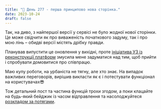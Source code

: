```yaml
---
title: "🚆 День 277 - перша принципово нова сторінка."
date: 2023-10-24
draft: false
---
```


Так, на диво, з найпершої версії у сервісі не було жодної нової сторінки. Це може свідчити як про виваженість 
початкового задуму, так і про мою лінь – обидві версії містять дрібку правди.

Планував випустити це оновлення у вихідні, проте
[ініціатива УЗ із реконструкції платформ](https://www.facebook.com/Ukrzaliznytsia/posts/654054123520368) змусила мене 
задуматися над тим, щоб прийти і спробувати домовитися про співпрацю.

Маю купу роботи, на урбаніста не тягну, але хто знає. На випадок важливих переговорів, вирішив викласти як є і 
потестувати функціонал на користувачах😎

Тож детальний пост та частина функцій трохи згодом, а поки клацайте на будь-який бейджик із часом відправлення 
та насолоджуйтеся [розкладом за потягами](https://urbanrail.kyiv.group/trains/7306-7307).